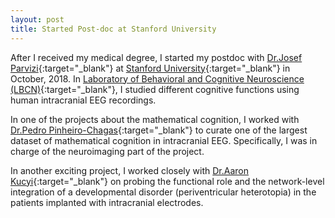 ```yaml
---
layout: post
title: Started Post-doc at Stanford University
---
```

After I received my medical degree, I started my postdoc with [Dr.Josef Parvizi](https://scholar.google.com.tr/citations?user=t4XXQ7AAAAAJ&hl=en&oi=ao){:target="_blank"} at [Stanford University](https://med.stanford.edu/neurology.html){:target="_blank"} in October, 2018. In [Laboratory of Behavioral and Cognitive Neuroscience (LBCN)](http://med.stanford.edu/parvizi-lab.html){:target="_blank"}, I studied different cognitive functions using human intracranial EEG recordings. 

In one of the projects about the mathematical cognition, I worked with [Dr.Pedro Pinheiro-Chagas](https://scholar.google.com/citations?hl=en&user=XVsftdsAAAAJ){:target="_blank"} to curate one of the largest dataset of mathematical cognition in intracranial EEG. Specifically, I was in charge of the neuroimaging part of the project.

In another exciting project, I worked closely with [Dr.Aaron Kucyi](https://scholar.google.com/citations?user=XJOgVzkAAAAJ&hl=en){:target="_blank"} on probing the functional role and the network-level integration of a developmental disorder (periventricular heterotopia) in the patients implanted with intracranial electrodes.
